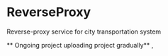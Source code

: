 # ReverseProxy

Reverse-proxy service for city transportation system

** Ongoing project uploading project gradually** ,
